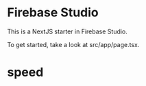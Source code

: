 # Firebase Studio

This is a NextJS starter in Firebase Studio.

To get started, take a look at src/app/page.tsx.
# speed
